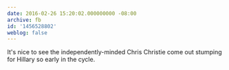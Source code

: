 ```yaml
---
date: 2016-02-26 15:20:02.000000000 -08:00
archive: fb
id: '1456528802'
weblog: false
---
```


It's nice to see the independently-minded Chris Christie come out stumping for Hillary so early in the cycle.
